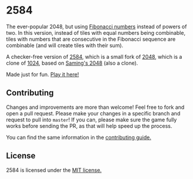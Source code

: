 # 2584

The ever-popular 2048, but using [Fibonacci numbers](//en.wikipedia.org/wiki/Fibonacci_number) instead of powers of two. In this version, instead of tiles with equal numbers being combinable, tiles with numbers that are consecutive in the Fibonacci sequence are combinable (and will create tiles with their sum).

A checker-free version of [2584](//joshlf13.github.io/2048-Fibonacci/), which is a small fork of [2048](//gabrielecirulli.github.io/2048/), which is a clone of [1024](https://play.google.com/store/apps/details?id=com.veewo.a1024), based on [Saming's 2048](http://saming.fr/p/2048/) (also a clone).

Made just for fun. [Play it here!](//oxguy3.github.io/2048-Fibonacci/)

## Contributing
Changes and improvements are more than welcome! Feel free to fork and open a pull request. Please make your changes in a specific branch and request to pull into `master`! If you can, please make sure the game fully works before sending the PR, as that will help speed up the process.

You can find the same information in the [contributing guide.](https://github.com/joshlf13/2048-Fibonacci/blob/master/CONTRIBUTING.md)

## License
2584 is licensed under the [MIT license.](//github.com/oxguy3/2584/blob/master/LICENSE.txt)

